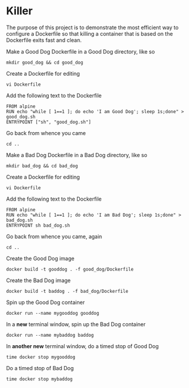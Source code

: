 # Killer

The purpose of this project is to demonstrate the most efficient way to configure a Dockerfile so that killing
a container that is based on the Dockerfile exits fast and clean.


Make a Good Dog Dockerfile in a Good Dog directory, like so

`mkdir good_dog && cd good_dog`

Create a Dockerfile for editing

`vi Dockerfile`

Add the following text to the Dockerfile

```text
FROM alpine
RUN echo "while [ 1==1 ]; do echo 'I am Good Dog'; sleep 1s;done" > good_dog.sh
ENTRYPOINT ["sh", "good_dog.sh"]
```

Go back from whence you came 

`cd ..`


Make a Bad Dog Dockerfile in a Bad Dog directory, like so

`mkdir bad_dog && cd bad_dog`

Create a Dockerfile for editing

`vi Dockerfile`

Add the following text to the Dockerfile

```text
FROM alpine
RUN echo "while [ 1==1 ]; do echo 'I am Bad Dog'; sleep 1s;done" > bad_dog.sh
ENTRYPOINT sh bad_dog.sh
```

Go back from whence you came, again 

`cd ..`

Create the Good Dog image

`docker build -t gooddog . -f good_dog/Dockerfile`

Create the Bad Dog image

`docker build -t baddog . -f bad_dog/Dockerfile`

Spin up the Good Dog container

`docker run --name mygooddog gooddog`

In a **new** terminal window, spin up the Bad Dog container

`docker run --name mybaddog baddog`

In **another new** terminal window, do a timed stop of Good Dog

`time docker stop mygooddog`

Do a timed stop of Bad Dog

`time docker stop mybaddog`



